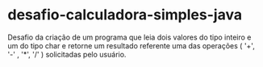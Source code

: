 # desafio-calculadora-simples-java
Desafio da criação de um programa que leia dois valores do tipo inteiro e um do tipo char e retorne um resultado referente uma das operações ( '+', '-' , '*', '/' ) solicitadas pelo usuário.
